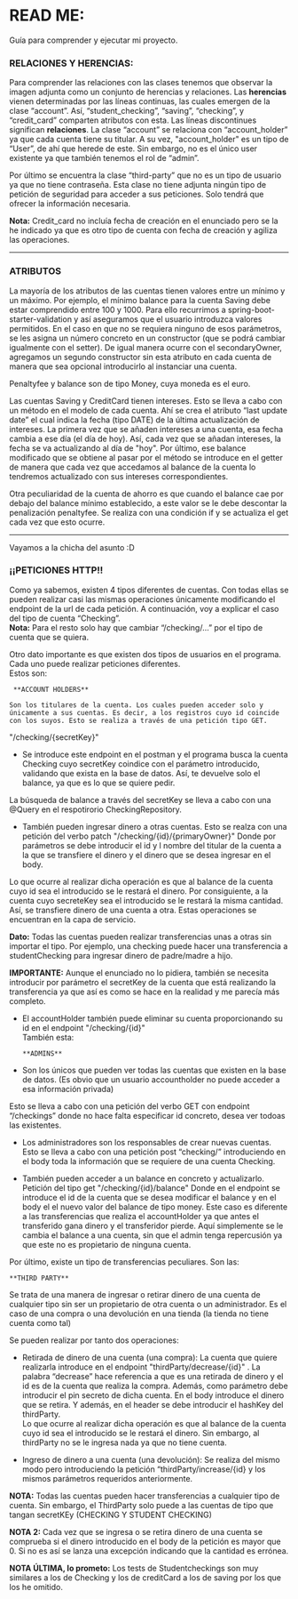 # READ ME:
Guía para comprender y ejecutar mi proyecto.   
  
### RELACIONES Y HERENCIAS:  
Para comprender las relaciones con las clases tenemos que observar la imagen adjunta como un conjunto de herencias y relaciones. Las **herencias** vienen determinadas por las líneas continuas, las cuales emergen de la clase “account”. Así, “student_checking”, “saving”, “checking”, y “credit_card” comparten atributos con esta. 
Las líneas discontinues significan **relaciones**. La clase “account” se relaciona con “account_holder” ya que cada cuenta tiene su titular. A su vez, "account_holder" es un tipo de “User”, de ahí que herede de este. Sin embargo, no es el único user existente ya que también tenemos el rol de “admin”. 

Por último se encuentra la clase “third-party” que no es un tipo de usuario ya que no tiene contraseña. Esta clase no tiene adjunta ningún tipo de petición de seguridad para acceder a sus peticiones. Solo tendrá que ofrecer la información necesaria.

**Nota:** Credit_card no incluía fecha de creación en el enunciado pero se la he indicado ya que es otro tipo de cuenta con fecha de creación y agiliza las operaciones. 

----------------------------------------------------------------------------------------------------------------------------------------
### ATRIBUTOS  
La mayoría de los atributos de las cuentas tienen valores entre un mínimo y un máximo. Por ejemplo, el mínimo balance para la cuenta Saving debe estar comprendido entre 100 y 1000. Para ello recurrimos a spring-boot-starter-validation y así aseguramos que el usuario introduzca valores permitidos. En el caso en que no se requiera ninguno de esos parámetros, se les asigna un número concreto en un constructor (que se podrá cambiar igualmente con el setter). De igual manera ocurre con el secondaryOwner, agregamos un segundo constructor sin esta atributo en cada cuenta de manera que sea opcional introducirlo al instanciar una cuenta. 

Penaltyfee y balance son de tipo Money, cuya moneda es el euro.

Las cuentas Saving y CreditCard tienen intereses. Esto se lleva a cabo con un método en el modelo de cada cuenta. Ahí se crea el atributo “last update date” el cual indica la fecha (tipo DATE) de la última actualización de intereses. La primera vez que se añaden intereses a una cuenta, esa fecha cambia a ese día (el día de hoy). Así, cada vez que se añadan intereses, la fecha se va actualizando al día de "hoy". Por último, ese balance modificado que se obtiene al pasar por el método se introduce en el getter de manera que cada vez que accedamos al balance de la cuenta lo tendremos actualizado con sus intereses correspondientes. 

Otra peculiaridad de la cuenta de ahorro es que cuando el balance cae por debajo del balance mínimo establecido, a este valor se le debe descontar la penalización penaltyfee. Se realiza con una condición if y se actualiza el get cada vez que esto ocurre.

------------------------------------------------------------------------------------------------------------------------------------------

Vayamos a la chicha del asunto :D  
### ¡¡PETICIONES HTTP!!
Como ya sabemos, existen 4 tipos diferentes de cuentas. Con todas ellas se pueden realizar casi las mismas operaciones únicamente modificando el endpoint de la url de cada petición. A continuación, voy a explicar el caso del tipo de cuenta “Checking”.   
**Nota:** Para el resto solo hay que cambiar “/checking/…” por el tipo de cuenta que se quiera.

Otro dato importante es que existen dos tipos de usuarios en el programa. Cada uno puede realizar peticiones diferentes.   
  Estos son:
  
	 **ACCOUNT HOLDERS** 
   
    Son los titulares de la cuenta. Los cuales pueden acceder solo y únicamente a sus cuentas. Es decir, a los registros cuyo id coincide con los suyos. Esto se realiza a través de una petición tipo GET.

"/checking/{secretKey}"

- Se introduce este endpoint en el postman y el programa busca la cuenta Checking cuyo secretKey coindice con el parámetro introducido, validando que exista en la base de datos. Así, te devuelve solo el balance, ya que es lo que se quiere pedir. 

La búsqueda de balance a través del secretKey se lleva a cabo con una @Query en el respotirorio CheckingRepository.

- También pueden ingresar dinero a otras cuentas. Esto se realza con una petición del verbo patch  "/checking/{id}/{primaryOwner}"
Donde por parámetros se debe introducir el id y l nombre del titular de la cuenta a la que se transfiere el dinero y el dinero que se desea ingresar en el body.  

Lo que ocurre al realizar dicha operación es que al balance de la cuenta cuyo id sea el introducido se le restará el dinero.  Por consiguiente, a la cuenta cuyo secreteKey sea el introducido se le restará la misma cantidad. Así, se transfiere dinero de una cuenta a otra. Estas operaciones se encuentran en la capa de servicio.


**Dato:** Todas las cuentas pueden realizar transferencias unas a otras sin importar el tipo. Por ejemplo, una checking puede hacer una transferencia a studentChecking para ingresar dinero de padre/madre a hijo.


**IMPORTANTE:** Aunque el enunciado no lo pidiera, también se necesita introducir por parámetro el secretKey de la cuenta que está realizando la transferencia ya que así es como se hace en la realidad y me parecía más completo. 


- El accountHolder también puede eliminar su cuenta proporcionando su id en el endpoint "/checking/{id}"  
   También esta:
  
	  **ADMINS** 
      
    
-	Son los únicos que pueden ver todas las cuentas que existen en la base de datos. (Es obvio que un usuario accountholder no puede acceder a esa información privada)

Esto se lleva a cabo con una petición del verbo GET con endpoint “/checkings” donde no hace falta especificar id concreto, desea ver todoas las existentes. 

-	Los administradores son los responsables de crear nuevas cuentas. Esto se lleva a cabo con una petición post “checking/” introduciendo en el body toda la información que se requiere de una cuenta Checking.  


- También pueden acceder a un balance en concreto y actualizarlo.
Petición del tipo get "/checking/{id}/balance"
 Donde en el endpoint se introduce el id de la cuenta que se desea modificar el balance y en el body el el nuevo valor del balance de tipo money. Este caso es diferente a las transferencias que realiza el accountHolder ya que antes el transferido gana dinero y el transferidor pierde. Aquí simplemente se le cambia el balance a una cuenta, sin que el admin tenga repercusión ya que este no es propietario de ninguna cuenta. 



Por último, existe un tipo de transferencias peculiares. Son las:   

    **THIRD PARTY**  
   
Se trata de una manera de ingresar o retirar dinero de una cuenta de cualquier tipo sin ser un propietario de otra cuenta o un administrador. Es el caso de una compra o una devolución en una tienda (la tienda no tiene cuenta como tal)

Se pueden realizar por tanto dos operaciones: 
-	Retirada de dinero de una cuenta (una compra):
La cuenta que quiere realizarla introduce en el endpoint "thirdParty/decrease/{id}"
. La palabra “decrease” hace referencia a que es una retirada de dinero y el id es de la cuenta que realiza la compra. Además, como parámetro debe introducir el pin secreto de dicha cuenta. En el body introduce el dinero que se retira. Y además, en el header se debe introducir el hashKey del thirdParty.  
Lo que ocurre al realizar dicha operación es que al balance de la cuenta cuyo id sea el introducido se le restará el dinero.  Sin embargo, al thirdParty no se le ingresa nada ya que no tiene cuenta.

-	Ingreso de dinero a una cuenta (una devolución):
Se realiza del mismo modo pero introduciendo la petición “thirdParty/increase/{id} y los mismos parámetros requeridos anteriormente. 

**NOTA:** Todas las cuentas pueden hacer transferencias a cualquier tipo de cuenta. Sin embargo, el ThirdParty solo puede a las cuentas de tipo que tangan secretKEy (CHECKING Y STUDENT CHECKING)


**NOTA 2:**  Cada vez que se ingresa o se retira dinero de una cuenta se comprueba si el dinero introducido en el body de la petición es mayor que 0. Si no es así se lanza una excepción indicando que la cantidad es errónea. 

**NOTA ÚLTIMA, lo prometo:** Los tests de Studentcheckings son muy similares a los de Checking y los de creditCard a los de saving por los que los he omitido. 

